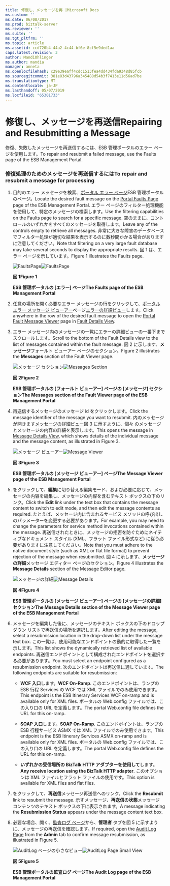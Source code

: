 ```yaml
---
title: 修復し、メッセージを再 |Microsoft Docs
ms.custom: ''
ms.date: 06/08/2017
ms.prod: biztalk-server
ms.reviewer: ''
ms.suite: ''
ms.tgt_pltfrm: ''
ms.topic: article
ms.assetid: ccd720b4-44a2-4c44-bf6e-8cf5e9ded1aa
caps.latest.revision: 3
author: MandiOhlinger
ms.author: mandia
manager: anneta
ms.openlocfilehash: c29e39eaff4cdc1513fea4dd434fda9348d85fcb
ms.sourcegitcommit: 381e83d43796a345488d54b3f7413e11d56ad7be
ms.translationtype: MT
ms.contentlocale: ja-JP
ms.lasthandoff: 05/07/2019
ms.locfileid: "65301733"
---
```

# <a name="repairing-and-resubmitting-a-message"></a><span data-ttu-id="826ee-102">修復し、メッセージを再送信</span><span class="sxs-lookup"><span data-stu-id="826ee-102">Repairing and Resubmitting a Message</span></span>
<span data-ttu-id="826ee-103">修復、失敗したメッセージを再送信するには、ESB 管理ポータルのエラー ページを使用します。</span><span class="sxs-lookup"><span data-stu-id="826ee-103">To repair and resubmit a failed message, use the Faults page of the ESB Management Portal.</span></span>  
  
### <a name="to-repair-and-resubmit-a-message-for-processing"></a><span data-ttu-id="826ee-104">修復処理のためのメッセージを再送信するには</span><span class="sxs-lookup"><span data-stu-id="826ee-104">To repair and resubmit a message for processing</span></span>  
  
1.  <span data-ttu-id="826ee-105">目的のエラー メッセージを検索、[ポータル エラー ページ](../esb-toolkit/portal-faults-page.md)ESB 管理ポータルのページ。</span><span class="sxs-lookup"><span data-stu-id="826ee-105">Locate the desired fault message on the [Portal Faults Page](../esb-toolkit/portal-faults-page.md) page of the ESB Management Portal.</span></span> <span data-ttu-id="826ee-106">エラー ページのフィルター処理機能を使用して、特定のメッセージの検索します。</span><span class="sxs-lookup"><span data-stu-id="826ee-106">Use the filtering capabilities on the Faults page to search for a specific message.</span></span> <span data-ttu-id="826ee-107">空のままに、コントロールのいずれかをすべてのメッセージを取得します。</span><span class="sxs-lookup"><span data-stu-id="826ee-107">Leave any of the controls empty to retrieve all messages.</span></span> <span data-ttu-id="826ee-108">非常に大きな障害のデータベースでフィルター処理が適切な結果を表示するのに数秒間かかる場合がありますに注意してください。</span><span class="sxs-lookup"><span data-stu-id="826ee-108">Note that filtering on a very large fault database may take several seconds to display the appropriate results.</span></span> <span data-ttu-id="826ee-109">図 1 は、エラー ページを示しています。</span><span class="sxs-lookup"><span data-stu-id="826ee-109">Figure 1 illustrates the Faults page.</span></span>  
  
     <span data-ttu-id="826ee-110">![FaultsPage](../esb-toolkit/media/faultspage.gif "FaultsPage")</span><span class="sxs-lookup"><span data-stu-id="826ee-110">![FaultsPage](../esb-toolkit/media/faultspage.gif "FaultsPage")</span></span>  
  
     <span data-ttu-id="826ee-111">**図 1**</span><span class="sxs-lookup"><span data-stu-id="826ee-111">**Figure 1**</span></span>  
  
     <span data-ttu-id="826ee-112">**ESB 管理ポータルの [エラー] ページ**</span><span class="sxs-lookup"><span data-stu-id="826ee-112">**The Faults page of the ESB Management Portal**</span></span>  
  
2.  <span data-ttu-id="826ee-113">任意の場所を開く必要なエラー メッセージの行をクリックして、[ポータル エラー メッセージ ビューアー](../esb-toolkit/portal-fault-message-viewer.md)ページ[エラーの詳細ビュー](../esb-toolkit/fault-details-view.md)します。</span><span class="sxs-lookup"><span data-stu-id="826ee-113">Click anywhere in the row of the desired fault message to open the [Portal Fault Message Viewer](../esb-toolkit/portal-fault-message-viewer.md) page in [Fault Details View](../esb-toolkit/fault-details-view.md).</span></span>  
  
3.  <span data-ttu-id="826ee-114">エラー メッセージ内のメッセージの一覧にエラーの詳細ビューの一番下までスクロールします。</span><span class="sxs-lookup"><span data-stu-id="826ee-114">Scroll to the bottom of the Fault Details view to the list of messages contained within the fault message.</span></span> <span data-ttu-id="826ee-115">図 2 に示します、**メッセージ**フォールト ビューアー ページのセクション。</span><span class="sxs-lookup"><span data-stu-id="826ee-115">Figure 2 illustrates the **Messages** section of the Fault Viewer page.</span></span>  
  
     <span data-ttu-id="826ee-116">![メッセージ セクション](../esb-toolkit/media/ch8-messagessection.gif "Ch8 MessagesSection")</span><span class="sxs-lookup"><span data-stu-id="826ee-116">![Messages Section](../esb-toolkit/media/ch8-messagessection.gif "Ch8-MessagesSection")</span></span>  
  
     <span data-ttu-id="826ee-117">**図 2**</span><span class="sxs-lookup"><span data-stu-id="826ee-117">**Figure 2**</span></span>  
  
     <span data-ttu-id="826ee-118">**ESB 管理ポータルの [フォールト ビューアー] ページの [メッセージ] セクション**</span><span class="sxs-lookup"><span data-stu-id="826ee-118">**The Messages section of the Fault Viewer page of the ESB Management Portal**</span></span>  
  
4.  <span data-ttu-id="826ee-119">再送信するメッセージのメッセージ id をクリックします。</span><span class="sxs-lookup"><span data-stu-id="826ee-119">Click the message identifier of the message you want to resubmit.</span></span> <span data-ttu-id="826ee-120">内のメッセージが開きます[メッセージの詳細ビュー](../esb-toolkit/message-details-view.md)図 3 に示すように、個々 のメッセージとメッセージの内容の詳細を表示します。</span><span class="sxs-lookup"><span data-stu-id="826ee-120">This opens the message in [Message Details View](../esb-toolkit/message-details-view.md), which shows details of the individual message and the message content, as illustrated in Figure 3.</span></span>  
  
     <span data-ttu-id="826ee-121">![メッセージ ビューアー](../esb-toolkit/media/ch8-messageviewer.gif "Ch8 MessageViewer")</span><span class="sxs-lookup"><span data-stu-id="826ee-121">![Message Viewer](../esb-toolkit/media/ch8-messageviewer.gif "Ch8-MessageViewer")</span></span>  
  
     <span data-ttu-id="826ee-122">**図 3**</span><span class="sxs-lookup"><span data-stu-id="826ee-122">**Figure 3**</span></span>  
  
     <span data-ttu-id="826ee-123">**ESB 管理ポータルの [メッセージ ビューアー] ページ**</span><span class="sxs-lookup"><span data-stu-id="826ee-123">**The Message Viewer page of the ESB Management Portal**</span></span>  
  
5.  <span data-ttu-id="826ee-124">をクリックして、**編集**に切り替える編集モード、および必要に応じて、メッセージの内容を編集し、メッセージの内容を含むテキスト ボックスの下のリンク。</span><span class="sxs-lookup"><span data-stu-id="826ee-124">Click the **Edit** link under the text box that contains the message content to switch to edit mode, and then edit the message contents as required.</span></span> <span data-ttu-id="826ee-125">たとえば、メッセージ内に含まれるサービス メソッドの呼び出しのパラメーターを変更する必要があります。</span><span class="sxs-lookup"><span data-stu-id="826ee-125">For example, you may need to change the parameters for service method invocations contained within the message.</span></span> <span data-ttu-id="826ee-126">再送信されたときに、メッセージの拒否を防ぐためにネイティブなドキュメント スタイル (XML、フラット ファイル形式など) に従う必要がありますに注意してください。</span><span class="sxs-lookup"><span data-stu-id="826ee-126">Note that you must adhere to the native document style (such as XML or flat file format) to prevent rejection of the message when resubmitted.</span></span> <span data-ttu-id="826ee-127">図 4 に示します、**メッセージの詳細**メッセージ エディター ページのセクション。</span><span class="sxs-lookup"><span data-stu-id="826ee-127">Figure 4 illustrates the **Message Details** section of the Message Editor page.</span></span>  
  
     <span data-ttu-id="826ee-128">![メッセージの詳細](../esb-toolkit/media/ch8-messagedetails.gif "Ch8 MessageDetails")</span><span class="sxs-lookup"><span data-stu-id="826ee-128">![Message Details](../esb-toolkit/media/ch8-messagedetails.gif "Ch8-MessageDetails")</span></span>  
  
     <span data-ttu-id="826ee-129">**図 4**</span><span class="sxs-lookup"><span data-stu-id="826ee-129">**Figure 4**</span></span>  
  
     <span data-ttu-id="826ee-130">**ESB 管理ポータルの [メッセージ ビューアー] ページの [メッセージの詳細] セクション**</span><span class="sxs-lookup"><span data-stu-id="826ee-130">**The Message Details section of the Message Viewer page of the ESB Management Portal**</span></span>  
  
6.  <span data-ttu-id="826ee-131">メッセージを編集した後に、メッセージのテキスト ボックスの下のドロップダウン リストで再送信の場所を選択します。</span><span class="sxs-lookup"><span data-stu-id="826ee-131">After editing the message, select a resubmission location in the drop-down list under the message text box.</span></span> <span data-ttu-id="826ee-132">この一覧は、使用可能なエンドポイントの動的に取得した一覧を示します。</span><span class="sxs-lookup"><span data-stu-id="826ee-132">This list shows the dynamically retrieved list of available endpoints.</span></span> <span data-ttu-id="826ee-133">再送信エンドポイントとして構成されたエンドポイントを選択する必要があります。</span><span class="sxs-lookup"><span data-stu-id="826ee-133">You must select an endpoint configured as a resubmission endpoint.</span></span> <span data-ttu-id="826ee-134">次のエンドポイントは再送信に適しています。</span><span class="sxs-lookup"><span data-stu-id="826ee-134">The following endpoints are suitable for resubmission:</span></span>  
  
    -   <span data-ttu-id="826ee-135">**WCF 入口**します。</span><span class="sxs-lookup"><span data-stu-id="826ee-135">**WCF On-Ramp**.</span></span> <span data-ttu-id="826ee-136">このエンドポイントは、ランプの ESB 行程 Services の WCF では XML ファイルでのみ使用できます。</span><span class="sxs-lookup"><span data-stu-id="826ee-136">This endpoint is the ESB Itinerary Services WCF on-ramp and is available only for XML files.</span></span> <span data-ttu-id="826ee-137">ポータルの Web.config ファイルでは、この入り口の URL を定義します。</span><span class="sxs-lookup"><span data-stu-id="826ee-137">The portal Web.config file defines the URL for this on-ramp.</span></span>  
  
    -   <span data-ttu-id="826ee-138">**SOAP 入口**します。</span><span class="sxs-lookup"><span data-stu-id="826ee-138">**SOAP On-Ramp**.</span></span> <span data-ttu-id="826ee-139">このエンドポイントは、ランプの ESB 行程サービス ASMX では XML ファイルでのみ使用できます。</span><span class="sxs-lookup"><span data-stu-id="826ee-139">This endpoint is the ESB Itinerary Services ASMX on-ramp and is available only for XML files.</span></span> <span data-ttu-id="826ee-140">ポータルの Web.config ファイルでは、この入り口の URL を定義します。</span><span class="sxs-lookup"><span data-stu-id="826ee-140">The portal Web.config file defines the URL for this on-ramp.</span></span>  
  
    -   <span data-ttu-id="826ee-141">**いずれかの受信場所の BizTalk HTTP アダプターを使用して**します。</span><span class="sxs-lookup"><span data-stu-id="826ee-141">**Any receive location using the BizTalk HTTP adapter**.</span></span> <span data-ttu-id="826ee-142">このオプションは XML ファイルとフラット ファイルの使用です。</span><span class="sxs-lookup"><span data-stu-id="826ee-142">This option is available for XML files and flat files.</span></span>  
  
7.  <span data-ttu-id="826ee-143">をクリックして、**再送信**メッセージ再送信へのリンク。</span><span class="sxs-lookup"><span data-stu-id="826ee-143">Click the **Resubmit** link to resubmit the message.</span></span> <span data-ttu-id="826ee-144">示すメッセージ、**再送信の状態**メッセージ コンテンツのテキスト ボックスの下に表示されます。</span><span class="sxs-lookup"><span data-stu-id="826ee-144">A message indicating the **Resubmission Status** appears under the message content text box.</span></span>  
  
8.  <span data-ttu-id="826ee-145">必要な場合、開く、[監査ログ ページ](../esb-toolkit/audit-log-page.md)から、**管理者** タブを図 5 に示すように、メッセージの再送信を確認します。</span><span class="sxs-lookup"><span data-stu-id="826ee-145">If required, open the [Audit Log Page](../esb-toolkit/audit-log-page.md) from the **Admin** tab to confirm message resubmission, as illustrated in Figure 5.</span></span>  
  
     <span data-ttu-id="826ee-146">![AuditLog ページの小さなビュー](../esb-toolkit/media/ch8-auditlogpagesmallview.gif "Ch8 AuditLogPageSmallView")</span><span class="sxs-lookup"><span data-stu-id="826ee-146">![AuditLog Page Small View](../esb-toolkit/media/ch8-auditlogpagesmallview.gif "Ch8-AuditLogPageSmallView")</span></span>  
  
     <span data-ttu-id="826ee-147">**図 5**</span><span class="sxs-lookup"><span data-stu-id="826ee-147">**Figure 5**</span></span>  
  
     <span data-ttu-id="826ee-148">**ESB 管理ポータルの監査ログ ページ**</span><span class="sxs-lookup"><span data-stu-id="826ee-148">**The Audit Log page of the ESB Management Portal**</span></span>